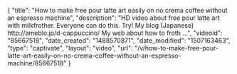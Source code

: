 {
    "title": "How to make free pour latte art easily on no crema coffee without an espresso machine",
    "description": "HD video about free pour latte art with milkfrother. Everyone can do this. Try! My blog (Japanese) http:\/\/ameblo.jp\/d-cappuccino\/ My web about how to froth ...",
    "videoid": "85667518",
    "date_created": "1488570871",
    "date_modified": "1507163463",
    "type": "captivate",
    "layout": "video",
    "url": "\/v\/how-to-make-free-pour-latte-art-easily-on-no-crema-coffee-without-an-espresso-machine\/85667518"
}